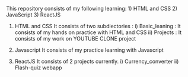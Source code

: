 This repository consists of my following learning:
    1) HTML and CSS
    2) JavaScript
    3) ReactJS

1) HTML and CSS
    It consists of two subdiectories :
    i) Basic_leaning : It consists of my hands on practice with HTML and CSS
    ii) Projects : It consists of my work on YOUTUBE CLONE project

2) Javascript
    It consists of my practice learning with Javascript

3) ReactJS
    It consists of 2 projects currently.
    i) Currency_converter
    ii) Flash-quiz webapp


